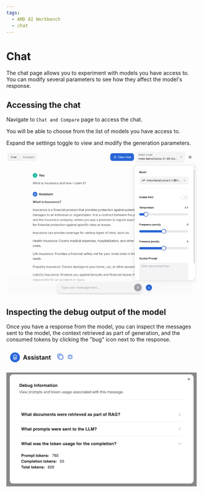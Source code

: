 ```yaml
---
tags:
  - AMD AI Workbench
  - chat
---
```


# Chat

The chat page allows you to experiment with models you have access to. You can modify several parameters to see how they affect the model's response.

## Accessing the chat

Navigate to `Chat and Compare` page to access the chat.

You will be able to choose from the list of models you have access to.

Expand the settings toggle to view and modify the generation parameters.

![Chat](../../img/inference/chat.png)

## Inspecting the debug output of the model

Once you have a response from the model, you can inspect the messages sent to the model, the context retrieved as part of generation, and the consumed tokens by clicking the "bug" icon next to the response.

![Debug icon](../../img/inference/debug-icon.png)

![Debug output](../../img/inference/debug-output.png)
